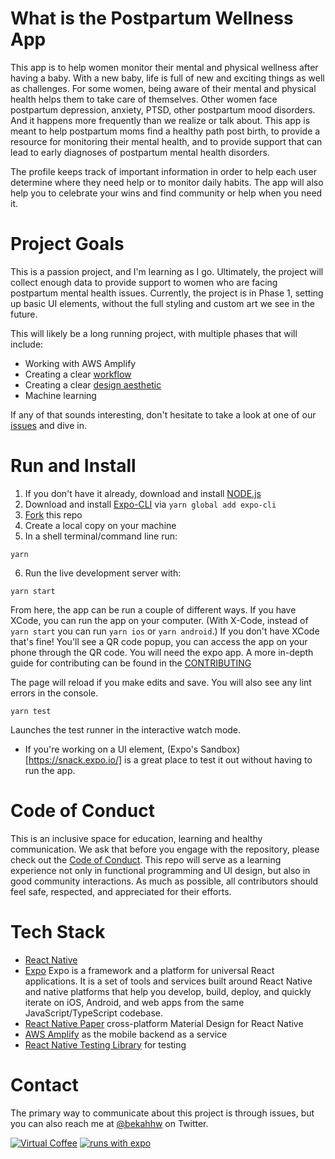 # What is the Postpartum Wellness App

This app is to help women monitor their mental and physical wellness after having a baby. With a new baby, life is full of new and exciting things as well as challenges. For some women, being aware of their mental and physical health helps them to take care of themselves. Other women face postpartum depression, anxiety, PTSD, other postpartum mood disorders. And it happens more frequently than we realize or talk about. This app is meant to help postpartum moms find a healthy path post birth, to provide a resource for monitoring their mental health, and to provide support that can lead to early diagnoses of postpartum mental health disorders.

The profile keeps track of important information in order to help each user determine where they need help or to monitor daily habits. The app will also help you to celebrate your wins and find community or help when you need it.

# Project Goals

This is a passion project, and I'm learning as I go. Ultimately, the project will collect enough data to provide support to women who are facing postpartum mental health issues. Currently, the project is in Phase 1, setting up basic UI elements, without the full styling and custom art we see in the future.

This will likely be a long running project, with multiple phases that will include:

- Working with AWS Amplify
- Creating a clear [workflow](https://www.figma.com/file/GV6j3SxSSPZEpql0xV2etL/Workflows?node-id=0%3A1)
- Creating a clear [design aesthetic](https://www.figma.com/file/WB41mEaTanI6PWldMfENxQ/Material-Design-Theme-Kit-Copy)
- Machine learning

If any of that sounds interesting, don't hesitate to take a look at one of our [issues](https://github.com/BekahHW/postpartum-wellness-app/issues) and dive in.

# Run and Install

1. If you don't have it already, download and install [NODE.js](https://nodejs.org/en/download/)
2. Download and install [Expo-CLI](https://expo.io/tools#cli) via
   `yarn global add expo-cli`
3. [Fork](https://docs.github.com/en/free-pro-team@latest/github/getting-started-with-github/fork-a-repo) this repo
4. Create a local copy on your machine
5. In a shell terminal/command line run:

```
yarn 
```

6. Run the live development server with:

```
yarn start
```

From here, the app can be run a couple of different ways. If you have XCode, you can run the app on your computer. (With X-Code, instead of `yarn start` you can run `yarn ios` or `yarn android`.) If you don't have XCode that's fine! You'll see a QR code popup, you can access the app on your phone through the QR code. You will need the expo app.
A more in-depth guide for contributing can be found in the [CONTRIBUTING](https://github.com/BekahHW/postpartum-wellness-app/blob/main/CONTRIBUTING.md)

The page will reload if you make edits and save.
You will also see any lint errors in the console.

```
yarn test
```

Launches the test runner in the interactive watch mode.

- If you're working on a UI element, (Expo's Sandbox)[https://snack.expo.io/] is a great place to test it out without having to run the app.

# Code of Conduct

This is an inclusive space for education, learning and healthy communication. We ask that before you engage with the repository, please check out the [Code of Conduct](https://github.com/tkshill/Quarto/blob/main/CODE_OF_CONDUCT.md). This repo will serve as a learning experience not only in functional programming and UI design, but also in good community interactions. As much as possible, all contributors should feel safe, respected, and appreciated for their efforts.

# Tech Stack

- [React Native](https://github.com/expo/react-native/archive/sdk-39.0.2.tar.gz)
- [Expo](https://expo.io/learn) Expo is a framework and a platform for universal React applications. It is a set of tools and services built around React Native and native platforms that help you develop, build, deploy, and quickly iterate on iOS, Android, and web apps from the same JavaScript/TypeScript codebase.
- [React Native Paper](https://callstack.github.io/react-native-paper/) cross-platform Material Design for React Native
- [AWS Amplify](https://docs.amplify.aws/start/q/integration/react) as the mobile backend as a service
- [React Native Testing Library](https://testing-library.com/docs/react-native-testing-library/intro) for testing

# Contact

The primary way to communicate about this project is through issues, but you can also reach me at [@bekahhw](https://twitter.com/BekahHW) on Twitter.

[![Virtual Coffee](https://img.shields.io/badge/Virtual-Coffee-red)](https://virtualcoffee.io)
[![runs with expo](https://img.shields.io/badge/Runs%20with%20Expo-4630EB.svg?style=flat-square&logo=EXPO&labelColor=f3f3f3&logoColor=000)](https://expo.io/)

